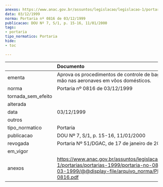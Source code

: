 ```yaml
---
anexos: https://www.anac.gov.br/assuntos/legislacao/legislacao-1/portarias/portarias-1999/portaria-no-0816-de-12-03-1999/@@display-file/arquivo_norma/PD1999-0816.pdf
data: 03/12/1999
norma: Portaria nº 0816 de 03/12/1999
publicacao: DOU Nº 7, S/1, p. 15-16, 11/01/2000
tags:
- portaria
tipo_normatico: Portaria
hide: 
- toc 
 
---
```


|                    | Documento                                                                                                                                                     |
|:-------------------|:--------------------------------------------------------------------------------------------------------------------------------------------------------------|
| ementa             | Aprova os procedimentos de controle de bagagens de mão nas aeronaves em vôos domésticos.                                                                      |
| norma              | Portaria nº 0816 de 03/12/1999                                                                                                                                |
| tornada_sem_efeito |                                                                                                                                                               |
| alterada           |                                                                                                                                                               |
| data               | 03/12/1999                                                                                                                                                    |
| outros             |                                                                                                                                                               |
| tipo_normatico     | Portaria                                                                                                                                                      |
| publicacao         | DOU Nº 7, S/1, p. 15-16, 11/01/2000                                                                                                                           |
| revogada           | Portaria Nº 51/DGAC, de 17 de janeiro de 2001                                                                                                                 |
| em_vigor           |                                                                                                                                                               |
| anexos             | https://www.anac.gov.br/assuntos/legislacao/legislacao-1/portarias/portarias-1999/portaria-no-0816-de-12-03-1999/@@display-file/arquivo_norma/PD1999-0816.pdf |
